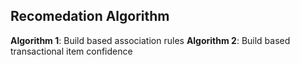﻿## Recomedation Algorithm 
<strong>Algorithm 1</strong>: Build based association rules
<strong>Algorithm 2</strong>: Build based transactional item confidence 
